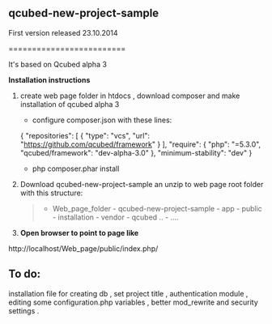 ## qcubed-new-project-sample

First version released  23.10.2014

=========================

It's based on Qcubed alpha 3 

**Installation instructions**

1. create web page folder in htdocs , download composer 
and make installation of qcubed alpha 3 
	- configure composer.json with these lines:
	  > 
 	 {
          "repositories": [
          {
          "type": "vcs",
          "url": "https://github.com/qcubed/framework"
          }
          ],
          "require": {
          "php": "=5.3.0",
          "qcubed/framework": "dev-alpha-3.0"
           },
          "minimum-stability": "dev"
	}

	- php composer.phar install

2. Download qcubed-new-project-sample  an unzip to web page root folder
with this structure:

	> - Web_page_folder
      	-  qcubed-new-project-sample
         	- app
            - public
          	- installation
     	 -  vendor
            - qcubed ..
            - ....
            
3. **Open browser to point to  page like**

http://localhost/Web_page/public/index.php/



## To do:
installation file for 
creating db , set project title , 
authentication module , editing some configuration.php variables ,
better mod_rewrite and security settings .